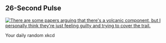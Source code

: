 ## 26-Second Pulse
[![There are some papers arguing that there's a volcanic component, but I personally think they're just feeling guilty and trying to cover the trail.](https://imgs.xkcd.com/comics/26_second_pulse.png)](https://xkcd.com/2344/ "There are some papers arguing that there's a volcanic component, but I personally think they're just feeling guilty and trying to cover the trail.")

Your daily random xkcd
